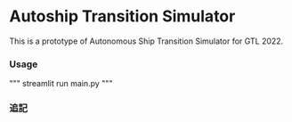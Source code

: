 # Autoship Transition Simulator
This is a prototype of Autonomous Ship Transition Simulator for GTL 2022.</br>
### Usage
"""
streamlit run main.py
"""

### 追記